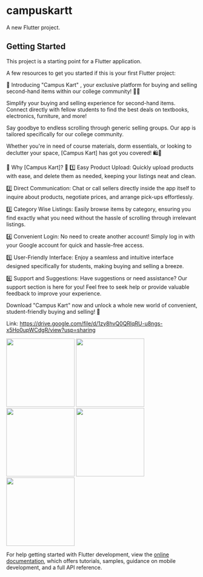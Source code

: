 # campuskartt

A new Flutter project.

## Getting Started

This project is a starting point for a Flutter application.

A few resources to get you started if this is your first Flutter project:

🎉 Introducing "Campus Kart" , your exclusive platform for buying and selling second-hand items within our college community! 📱💼

Simplify your buying and selling experience for second-hand items.
Connect directly with fellow students to find the best deals on textbooks, electronics, furniture, and more!

Say goodbye to endless scrolling through generic selling groups. Our app is tailored specifically for our college community.

Whether you're in need of course materials, dorm essentials, or looking to declutter your space, [Campus Kart] has got you covered! 🛍💬

🌟 Why [Campus Kart]? 🌟
1️⃣ Easy Product Upload: Quickly upload products with ease, and delete them as needed, keeping your listings neat and clean.

2️⃣ Direct Communication: Chat or call sellers directly inside the app itself to inquire about products, negotiate prices, and arrange pick-ups effortlessly.

3️⃣ Category Wise Listings: Easily browse items by category, ensuring you find exactly what you need without the hassle of scrolling through irrelevant listings.

4️⃣ Convenient Login: No need to create another account! Simply log in with your Google account for quick and hassle-free access.

5️⃣ User-Friendly Interface: Enjoy a seamless and intuitive interface designed specifically for students, making buying and selling a breeze.

6️⃣ Support and Suggestions: Have suggestions or need assistance? Our support section is here for you! Feel free to seek help or provide valuable feedback to improve your experience.

Download "Campus Kart" now and unlock a whole new world of convenient, student-friendly buying and selling! 🚀

Link:
https://drive.google.com/file/d/1zy8hvQ0QRlqRU-u8ngs-x5Ho0upWCdgR/view?usp=sharing



<img src="https://github.com/1CaptainPeroxide/campuskartt/assets/142601437/67a1fa76-50d9-444c-a925-9e96f1e82b0b" width="180">
<img src="https://github.com/1CaptainPeroxide/campuskartt/assets/142601437/0824476f-aa57-4622-9189-628ebd30230b" width="180">
<img src="https://github.com/1CaptainPeroxide/campuskartt/assets/142601437/93c9e3ca-3b5d-4e44-a06a-ba1307e63aab" width="180">
<img src="https://github.com/1CaptainPeroxide/campuskartt/assets/142601437/5b0984ce-36c9-44eb-8ecd-41dac6bc812e" width="180">
<img src="https://github.com/1CaptainPeroxide/campuskartt/assets/142601437/ae96d320-bbf8-434e-87ff-a21710d6a94d" width="180">

For help getting started with Flutter development, view the
[online documentation](https://docs.flutter.dev/), which offers tutorials,
samples, guidance on mobile development, and a full API reference.
